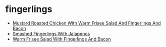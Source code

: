 # fingerlings

 * [Mustard Roasted Chicken With Warm Frisee Salad And Fingerlings And Bacon](../../index/m/mustard-roasted-chicken-with-warm-frisee-salad-and-fingerlings-and-bacon-234428.json)
 * [Smashed Fingerlings With Jalapenos](../../index/s/smashed-fingerlings-with-jalapenos-51239670.json)
 * [Warm Frisee Salad With Fingerlings And Bacon](../../index/w/warm-frisee-salad-with-fingerlings-and-bacon-234418.json)

